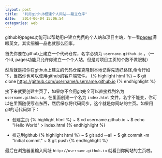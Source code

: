 ```yaml
---
layout: post
title:  "利用github搭建个人网站——建立仓库"
date:   2014-06-04 15:06:54
categories: web
---
```


github的pages功能可以帮助用户建立免费的个人站和项目主站，乍一看[pages][page]满眼英文，其实细细一品也就那么回事。

首先你要在github上建立一个代码仓库，名字必须为 `username.github.io` 。（一个Id, pages功能只允许你建立一个个人站，但是对项目主页的个数不做限制）

然后就是把你在github上建立的代码仓库克隆到本地记得先选好路径,命令行如下，当然你也可以使用github的客户端软件。
	{% highlight html %}
		~ $ git clone https://github.com/username/username.github.io
	{% endhighlight %}

接下来就要创建主页了，如果你不会用git完全可以直接找到名为`username.github.io`，在里面创建一个名为 `index.html` 文件，名字不能变，你可以在里面随便写点东西，然后保存将代码同步，这个就是你网站的主页。如果用git的话代码如下：

* 创建主页
	{% highlight html %}
		~ $ cd username.github.io
		~ $ echo "Hello World" > index.html
	{% endhighlight %}

* 推送到github
	{% highlight html %}
		~ $ git add --all
		~ $ git commit -m "Initial commit"
		~ $ git push
	{% endhighlight %}

最后在浏览器里输入网址 `http://username.github.io` 就看到你网站的主页啦。

[page]: pages.github.com